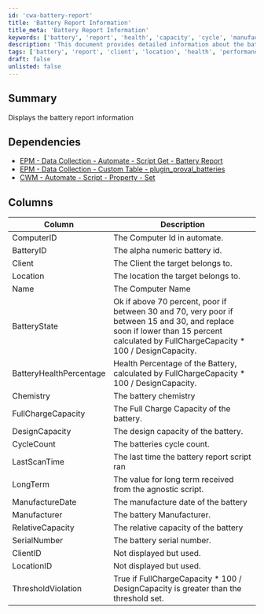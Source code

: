```yaml
---
id: 'cwa-battery-report'
title: 'Battery Report Information'
title_meta: 'Battery Report Information'
keywords: ['battery', 'report', 'health', 'capacity', 'cycle', 'manufacturer', 'client', 'location']
description: 'This document provides detailed information about the battery report, including dependencies, columns, and calculations for battery health and performance metrics.'
tags: ['battery', 'report', 'client', 'location', 'health', 'performance']
draft: false
unlisted: false
---
```

## Summary

Displays the battery report information

## Dependencies

- [EPM - Data Collection - Automate - Script Get - Battery Report](https://proval.itglue.com/DOC-5078775-11216978)
- [EPM - Data Collection - Custom Table - plugin_proval_batteries](https://proval.itglue.com/DOC-5078775-11420540)
- [CWM - Automate - Script - Property - Set](https://proval.itglue.com/DOC-5078775-11420461)

## Columns

| Column                | Description                                                                                                                                                     |
|----------------------|-----------------------------------------------------------------------------------------------------------------------------------------------------------------|
| ComputerID           | The Computer Id in automate.                                                                                                                                 |
| BatteryID            | The alpha numeric battery id.                                                                                                                                 |
| Client               | The Client the target belongs to.                                                                                                                             |
| Location             | The location the target belongs to.                                                                                                                           |
| Name                 | The Computer Name                                                                                                                                              |
| BatteryState         | Ok if above 70 percent, poor if between 30 and 70, very poor if between 15 and 30, and replace soon if lower than 15 percent calculated by FullChargeCapacity * 100 / DesignCapacity. |
| BatteryHealthPercentage| Health Percentage of the Battery, calculated by FullChargeCapacity * 100 / DesignCapacity.                                                                     |
| Chemistry            | The battery chemistry                                                                                                                                          |
| FullChargeCapacity    | The Full Charge Capacity of the battery.                                                                                                                      |
| DesignCapacity       | The design capacity of the battery.                                                                                                                            |
| CycleCount           | The batteries cycle count.                                                                                                                                     |
| LastScanTime         | The last time the battery report script ran                                                                                                                    |
| LongTerm             | The value for long term received from the agnostic script.                                                                                                    |
| ManufactureDate      | The manufacture date of the battery                                                                                                                            |
| Manufacturer         | The battery Manufacturer.                                                                                                                                      |
| RelativeCapacity     | The relative capacity of the battery                                                                                                                           |
| SerialNumber         | The battery serial number.                                                                                                                                     |
| ClientID             | Not displayed but used.                                                                                                                                       |
| LocationID           | Not displayed but used.                                                                                                                                       |
| ThresholdViolation    | True if FullChargeCapacity * 100 / DesignCapacity is greater than the threshold set.                                                                          |


